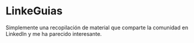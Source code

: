 # LinkeGuias
Simplemente una recopilación de material que comparte la comunidad en LinkedIn y me ha parecido interesante.
